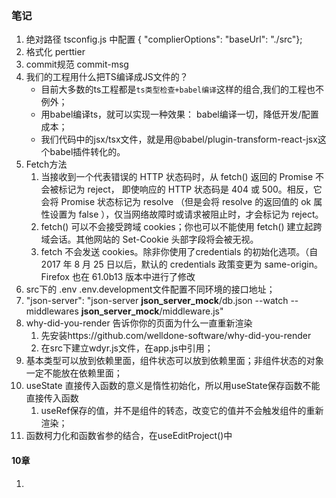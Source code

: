### 笔记
1. 绝对路径 tsconfig.js 中配置 { "complierOptions": "baseUrl": "./src"};
2. 格式化 perttier 
3. commit规范 commit-msg 
4. 我们的工程用什么把TS编译成JS文件的？
    - 目前大多数的ts工程都是`ts类型检查+babel编译`这样的组合,我们的工程也不例外；
    - 用babel编译ts，就可以实现一种效果： babel编译一切，降低开发/配置成本；
    - 我们代码中的jsx/tsx文件，就是用@babel/plugin-transform-react-jsx这个babel插件转化的。
5. Fetch方法
    1. 当接收到一个代表错误的 HTTP 状态码时，从 fetch() 返回的 Promise 不会被标记为 reject， 即使响应的 HTTP 状态码是 404 或 500。相反，它会将 Promise 状态标记为 resolve （但是会将 resolve 的返回值的 ok 属性设置为 false ），仅当网络故障时或请求被阻止时，才会标记为 reject。
    2. fetch() 可以不会接受跨域 cookies；你也可以不能使用 fetch() 建立起跨域会话。其他网站的 Set-Cookie 头部字段将会被无视。
    3. fetch 不会发送 cookies。除非你使用了credentials 的初始化选项。（自 2017 年 8 月 25 日以后，默认的 credentials 政策变更为 same-origin。Firefox 也在 61.0b13 版本中进行了修改
6. src下的 .env .env.development文件配置不同环境的接口地址；
7. "json-server": "json-server __json_server_mock__/db.json --watch --middlewares __json_server_mock__/middleware.js"
8. why-did-you-render 告诉你你的页面为什么一直重新渲染
    1. 先安装https://github.com/welldone-software/why-did-you-render
    2. 在src下建立wdyr.js文件，在app.js中引用；
9. 基本类型可以放到依赖里面，组件状态可以放到依赖里面；非组件状态的对象一定不能放在依赖里面；
10. useState 直接传入函数的意义是惰性初始化，所以用useState保存函数不能直接传入函数
    1. useRef保存的值，并不是组件的转态，改变它的值并不会触发组件的重新渲染；
11. 函数柯力化和函数省参的结合，在useEditProject()中
#### 10章
1. 